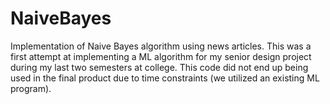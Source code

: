 # NaiveBayes
Implementation of Naive Bayes algorithm using news articles.
This was a first attempt at implementing a ML algorithm for my senior design project during my last two semesters at college. This code did not end up being used in the final product due to time constraints (we utilized an existing ML program).
